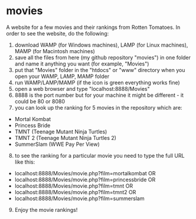 # movies
A website for a few movies and their rankings from Rotten Tomatoes.
In order to see the website, do the following:
1) download WAMP (for Windows machines), LAMP (for Linux machines), MAMP (for Macintosh machines)
2) save all the files from here (my github repository "movies") in one folder and name it anything you want
  (for example, "Movies")
3) put that "Movies" folder in the "htdocs" or "www" directory when you open your WAMP, LAMP, MAMP folder
4) run WAMP/LAMP/MAMP (if the icon is green everything works fine)
5) open a web browser and type "localhost:8888/Movies"
6) 8888 is the port number but for your machine it might be different - it could be 80 or 8080
7) you can look up the ranking for 5 movies in the repository which are: 
- Mortal Kombat
- Princess Bride
- TMNT (Teenage Mutant Ninja Turtles)
- TMNT 2 (Teenage Mutant Ninja Turtles 2)
- SummerSlam (WWE Pay Per View)
8) to see the ranking for a particular movie you need to type the full URL like this:
- localhost:8888/Movies/movie.php?film=mortalkombat  OR
- localhost:8888/Movies/movie.php?film=princessbride  OR
- localhost:8888/Movies/movie.php?film=tmnt  OR
- localhost:8888/Movies/movie.php?film=tmnt2  OR
- localhost:8888/Movies/movie.php?film=summerslam  
9) Enjoy the movie rankings!
